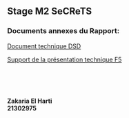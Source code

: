 ## Stage M2 SeCReTS


### Documents annexes du Rapport:


[Document technique DSD](https://github.com/uvsq21302975/StageM2SECRETS/raw/master/DSD%20-%20STORMSHIELD%20-%20PROJET.docx)                   

[Support de la présentation technique F5](https://github.com/uvsq21302975/StageM2SECRETS/raw/master/Presentation_F5.pdf)                                  


<br/>
<br/>
<br/>


**Zakaria El Harti** <br/>
**21302975**
